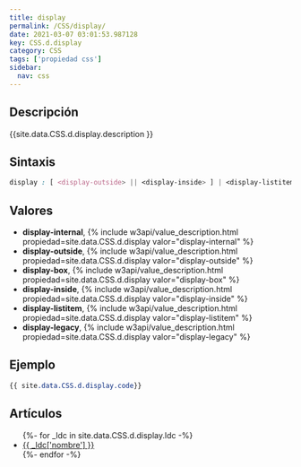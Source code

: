 ```yaml
---
title: display
permalink: /CSS/display/
date: 2021-03-07 03:01:53.987128
key: CSS.d.display
category: CSS
tags: ['propiedad css']
sidebar: 
  nav: css
---
```


## Descripción
{{site.data.CSS.d.display.description }}

## Sintaxis
~~~css
display : [ <display-outside> || <display-inside> ] | <display-listitem> | <display-internal> | <display-box> | <display-legacy>
~~~

## Valores
* **display-internal**,  {% include w3api/value_description.html propiedad=site.data.CSS.d.display valor="display-internal" %}
* **display-outside**,  {% include w3api/value_description.html propiedad=site.data.CSS.d.display valor="display-outside" %}
* **display-box**,  {% include w3api/value_description.html propiedad=site.data.CSS.d.display valor="display-box" %}
* **display-inside**,  {% include w3api/value_description.html propiedad=site.data.CSS.d.display valor="display-inside" %}
* **display-listitem**,  {% include w3api/value_description.html propiedad=site.data.CSS.d.display valor="display-listitem" %}
* **display-legacy**,  {% include w3api/value_description.html propiedad=site.data.CSS.d.display valor="display-legacy" %}

## Ejemplo
~~~css
{{ site.data.CSS.d.display.code}}
~~~

## Artículos
<ul>
{%- for _ldc in site.data.CSS.d.display.ldc -%}
   <li>
       <a href="{{_ldc['url'] }}">{{ _ldc['nombre'] }}</a>
   </li>
{%- endfor -%}
</ul>
